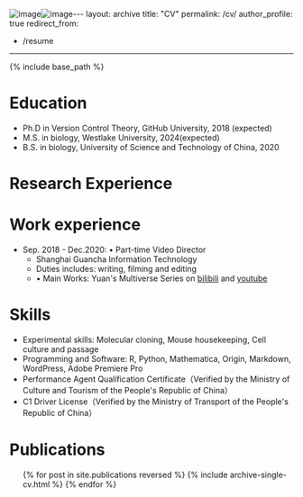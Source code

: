![image](https://github.com/user-attachments/assets/1f58e0ac-ab3f-44d9-a968-27abf1b74fd0)![image](https://github.com/user-attachments/assets/8b01eb13-b4dc-4dbb-bcbb-4b75d06842a5)---
layout: archive
title: "CV"
permalink: /cv/
author_profile: true
redirect_from:
  - /resume
---

{% include base_path %}

Education
======
* Ph.D in Version Control Theory, GitHub University, 2018 (expected)
* M.S. in biology, Westlake University, 2024(expected)
* B.S. in biology, University of Science and Technology of China, 2020

Research Experience
======


Work experience
======
* Sep. 2018 - Dec.2020: •	Part-time Video Director
  * Shanghai Guancha Information Technology
  * Duties includes: writing, filming and editing
  * •	Main Works: Yuan's Multiverse Series on [bilibili](https://space.bilibili.com/419501714) and [youtube](https://www.youtube.com/@TechSignal2023)
  
Skills
======
* Experimental skills: Molecular cloning,  Mouse housekeeping, Cell culture and passage
* Programming and Software: R, Python, Mathematica, Origin, Markdown, WordPress, Adobe Premiere Pro
* Performance Agent Qualification Certificate（Verified by the Ministry of Culture and Tourism of the People's Republic of China）
* C1 Driver License（Verified by the Ministry of Transport of the People's Republic of China）


Publications
======
  <ul>{% for post in site.publications reversed %}
    {% include archive-single-cv.html %}
  {% endfor %}</ul>

